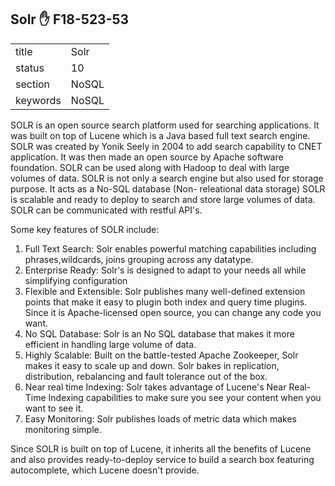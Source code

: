 ## Solr :hand: F18-523-53


|          |          |
| -------- | -------- |
| title    | Solr     | 
| status   | 10       |
| section  | NoSQL    |
| keywords | NoSQL    |

SOLR is an open source search platform used for searching applications. It was built on top of Lucene which is a Java
based full text search engine. SOLR was created by Yonik Seely in 2004 to add search capability to CNET application.
It was then made an open source by Apache software foundation.
SOLR can be used along with Hadoop to deal with large volumes of data. SOLR is not only a search engine but 
also used for storage purpose. It acts as a No-SQL database (Non- releational data storage)
SOLR is scalable and ready to deploy to search and store large volumes of data.
SOLR can be communicated with restful API's. 

Some key features of SOLR include:
1. Full Text Search:
Solr enables powerful matching capabilities including phrases,wildcards, joins grouping across any datatype. 
2. Enterprise Ready:
Solr's is designed to adapt to your needs all while simplifying configuration
3. Flexible and Extensible:
Solr publishes many well-defined extension points that make it easy to plugin both index and query time plugins. Since it is Apache-licensed open source, you can change any code you want.
4. No SQL Database:
Solr is an No SQL database that makes it more efficient in handling large volume of data.
5. Highly Scalable:
Built on the battle-tested Apache Zookeeper, Solr makes it easy to scale up and down. Solr bakes in replication, distribution, rebalancing and fault tolerance out of the box.
6. Near real time Indexing:
Solr takes advantage of Lucene's Near Real-Time Indexing capabilities to make sure you see your content when you want to see it.
7. Easy Monitoring:
Solr publishes loads of metric data which makes monitoring simple.

Since SOLR is built on top of Lucene, it inherits all the benefits of Lucene and also provides ready-to-deploy service to
build a search box featuring autocomplete, which Lucene doesn't provide.






